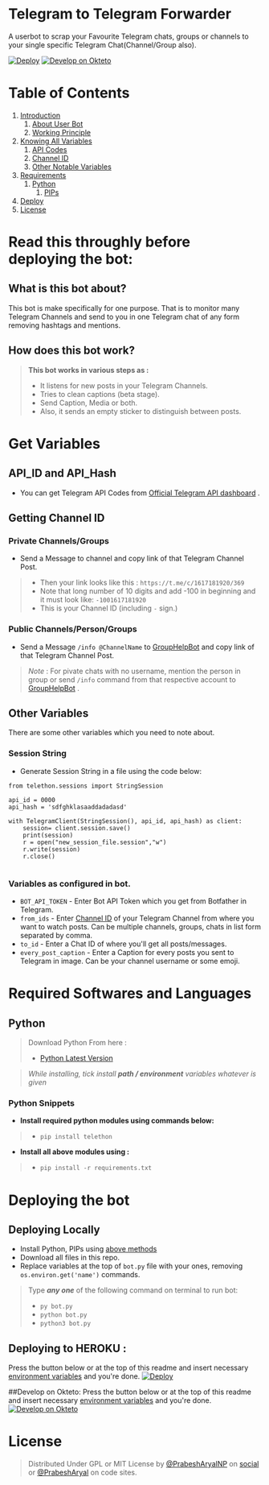 # Telegram to Telegram Forwarder

A userbot to scrap your Favourite Telegram chats, groups or channels to your single specific Telegram Chat(Channel/Group also).

[![Deploy](https://www.herokucdn.com/deploy/button.svg)](https://heroku.com/deploy?template=https://github.com/prabesharyal/Tg-Many-To-One/tree/main/)
[![Develop on Okteto](https://okteto.com/develop-okteto.svg)](https://cloud.okteto.com/deploy?repository=https://github.com/prabesharyal/Tg-Many-To-One/)

# Table of Contents
 1. [Introduction](#1)
    1. [About User Bot](#1.1)
	2. [Working Principle](#1.2)
 2. [Knowing All Variables](#2)
	1. [API Codes](#2.1)
    2. [Channel ID](#2.2)
	3. [Other Notable Variables](#2.3)
 4. [Requirements](#3)
    1. [Python](#3.1)
		1. [PIPs](#3.1.1)
 5. [Deploy](#4)
 6. [License](#lic)


# Read this throughly before deploying the bot: <a name="1"></a>

## What is this bot about?<a name="1.1"></a>
This bot is make specifically for one purpose. That is to monitor many Telegram Channels and send to you in one Telegram chat of any form removing hashtags and mentions.

## How does this bot work?<a name="1.2"></a>
> **This bot works in various steps as :**
> - It listens for new posts in your Telegram Channels.
> - Tries to clean captions (beta stage).
> - Send Caption, Media or both.
> - Also, it sends an empty sticker to distinguish between posts.
		
# Get Variables <a name="2"></a>

## API_ID and API_Hash <a name="2.1"></a>
 - You can get Telegram API Codes from [Official Telegram API dashboard](https://my.telegram.org) .
 
## Getting Channel ID <a name="2.2"></a>
### **Private Channels/Groups**
- Send a Message to channel and copy link of that Telegram Channel Post.
> - Then your link looks like this : `https://t.me/c/1617181920/369`
> - Note that long number of 10 digits and add -100 in beginning and it must look like: `-1001617181920`
> - This is your Channel ID (including `-` sign.)

### **Public Channels/Person/Groups**
- Send a Message `/info @ChannelName` to [GroupHelpBot](https://t.me/GroupHelpBot) and copy link of that Telegram Channel Post.
> _Note_ : For pivate chats with no username, mention the person in group or send `/info` command from that respective account to [GroupHelpBot](https://t.me/GroupHelpBot) .
 
## Other Variables <a name="2.3"></a>
There are some other variables which you need to note about.
### Session String
- Generate Session String in a file using the code below:
> 
```from telethon.sync import TelegramClient
from telethon.sessions import StringSession

api_id = 0000
api_hash = 'sdfghklasaaddadadasd'

with TelegramClient(StringSession(), api_id, api_hash) as client:
    session= client.session.save()
    print(session)
    r = open("new_session_file.session","w")
    r.write(session)
    r.close()
	
```

### Variables as configured in bot. <a name="environ"></a>
- `BOT_API_TOKEN` - Enter Bot API Token which you get from Botfather in Telegram.
- `from_ids` - Enter [Channel ID](#2.2) of your Telegram Channel from where you want to watch posts. Can be multiple channels, groups, chats in list form separated by comma.
- `to_id` - Enter a Chat ID of where you'll get all posts/messages.
- `every_post_caption` - Enter a Caption for every posts you sent to Telegram in image. Can be your channel username or some emoji.

# Required Softwares and Languages <a name="3"></a>

## Python <a name="3.1"></a>
> Download Python From here :
> - [Python Latest Version](https://www.python.org/downloads/)

> *While installing, tick install **path / environment** variables whatever is given*

### Python Snippets <a name="3.1.1"></a>
- **Install required python modules using commands below:**
> - `pip install telethon`

- __Install all above modules using :__
> - `pip install -r requirements.txt`


# Deploying the bot <a name="4"></a>

## Deploying Locally
- Install Python, PIPs using [above methods](#3)
- Download all files in this repo.
- Replace variables at the top of `bot.py` file with your ones, removing `os.environ.get('name')` commands.

> Type ***any one*** of the following command on terminal to run bot:
> - `py bot.py`
> - `python bot.py`
> - `python3 bot.py`

## Deploying to HEROKU :
Press the button below or at the top of this readme and insert necessary [environment variables](#environ) and you're done.
[![Deploy](https://www.herokucdn.com/deploy/button.svg)](https://heroku.com/deploy?template=https://github.com/prabesharyal/Tg-Many-To-One/tree/main/)

##Develop on Okteto:
Press the button below or at the top of this readme and insert necessary [environment variables](#environ) and you're done.
[![Develop on Okteto](https://okteto.com/develop-okteto.svg)](https://cloud.okteto.com/deploy?repository=https://github.com/prabesharyal/Tg-Many-To-One/)

# License <a name="lic"></a>
> Distributed Under GPL or MIT License by [@PrabeshAryalNP](https://t.me/prabesharyalnp) on [social](https://twitter.com/prabesharyalnp) or [@PrabeshAryal](https://github.com/prabesharyal) on code sites.
		
